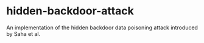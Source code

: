 # hidden-backdoor-attack
An implementation of the hidden backdoor data poisoning attack introduced by Saha et al. 
